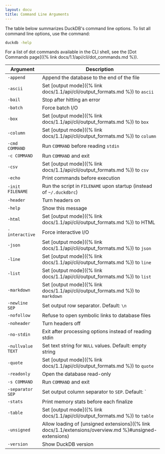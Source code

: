 ```yaml
---
layout: docu
title: Command Line Arguments
---
```


The table below summarizes DuckDB's command line options.
To list all command line options, use the command:

```bash
duckdb -help
```

For a list of dot commands available in the CLI shell, see the [Dot Commands page]({% link docs/1.1/api/cli/dot_commands.md %}).

<!-- markdownlint-disable MD056 -->

| Argument | Description |
|---|-------|
| `-append`         | Append the database to the end of the file                                                         |
| `-ascii`          | Set [output mode]({% link docs/1.1/api/cli/output_formats.md %}) to `ascii`                            |
| `-bail`           | Stop after hitting an error                                                                        |
| `-batch`          | Force batch I/O                                                                                    |
| `-box`            | Set [output mode]({% link docs/1.1/api/cli/output_formats.md %}) to `box`                              |
| `-column`         | Set [output mode]({% link docs/1.1/api/cli/output_formats.md %}) to `column`                           |
| `-cmd COMMAND`    | Run `COMMAND` before reading `stdin`                                                               |
| `-c COMMAND`      | Run `COMMAND` and exit                                                                             |
| `-csv`            | Set [output mode]({% link docs/1.1/api/cli/output_formats.md %}) to `csv`                              |
| `-echo`           | Print commands before execution                                                                    |
| `-init FILENAME`  | Run the script in `FILENAME` upon startup (instead of `~/.duckdbrc`)                               |
| `-header`         | Turn headers on                                                                                    |
| `-help`           | Show this message                                                                                  |
| `-html`           | Set [output mode]({% link docs/1.1/api/cli/output_formats.md %}) to HTML                               |
| `-interactive`    | Force interactive I/O                                                                              |
| `-json`           | Set [output mode]({% link docs/1.1/api/cli/output_formats.md %}) to `json`                             |
| `-line`           | Set [output mode]({% link docs/1.1/api/cli/output_formats.md %}) to `line`                             |
| `-list`           | Set [output mode]({% link docs/1.1/api/cli/output_formats.md %}) to `list`                             |
| `-markdown`       | Set [output mode]({% link docs/1.1/api/cli/output_formats.md %}) to `markdown`                         |
| `-newline SEP`    | Set output row separator. Default: `\n`                                                            |
| `-nofollow`       | Refuse to open symbolic links to database files                                                    |
| `-noheader`       | Turn headers off                                                                                   |
| `-no-stdin`       | Exit after processing options instead of reading stdin                                             |
| `-nullvalue TEXT` | Set text string for `NULL` values. Default: empty string                                           |
| `-quote`          | Set [output mode]({% link docs/1.1/api/cli/output_formats.md %}) to `quote`                            |
| `-readonly`       | Open the database read-only                                                                        |
| `-s COMMAND`      | Run `COMMAND` and exit                                                                             |
| `-separator SEP`  | Set output column separator to `SEP`. Default: `|`                                                 |
| `-stats`          | Print memory stats before each finalize                                                            |
| `-table`          | Set [output mode]({% link docs/1.1/api/cli/output_formats.md %}) to `table`                            |
| `-unsigned`       | Allow loading of [unsigned extensions]({% link docs/1.1/extensions/overview.md %}#unsigned-extensions) |
| `-version`        | Show DuckDB version                                                                                |

<!-- markdownlint-enable MD056 -->